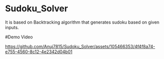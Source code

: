 # Sudoku_Solver
It is based on Backtracking algorithm that generates sudoku based on given inputs.

#Demo Video

https://github.com/Anuj7815/Sudoku_Solver/assets/105466353/4f4f8a74-e755-4560-8c12-4e2342d04b01

